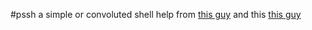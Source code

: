 #pssh 
a simple or convoluted shell
help from <a href="https://indradhanush.github.io/blog/writing-a-unix-shell-part-3/" target="_blank">this guy</a>
and this <a href="https://brennan.io/2015/01/16/write-a-shell-in-c/" target="_blank">this guy</a> 
